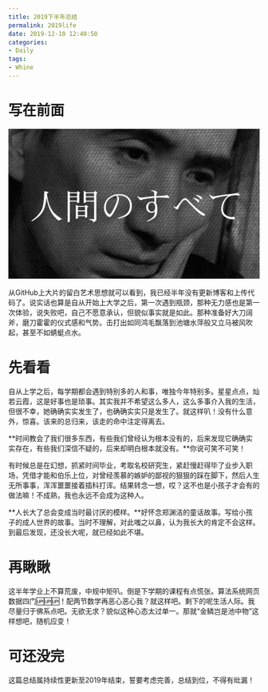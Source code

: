 ```yaml
---
title: 2019下半年总结
permalink: 2019life
date: 2019-12-10 12:40:50
categories:
- Daily
tags:
- Whine
---
```


# 写在前面

![](https://raw.githubusercontent.com/liutiantian233/Blog/master/201912/20191225.png)

从GitHub上大片的留白艺术思想就可以看到，我已经半年没有更新博客和上传代码了。说实话也算是自从开始上大学之后，第一次遇到瓶颈，那种无力感也是第一次体验，说失败吧，自己不愿意承认，但貌似事实就是如此。那种准备好大刀阔斧，磨刀霍霍的仪式感和气势。击打出如同鸿毛飘落到池塘水萍般又立马被风吹起，甚至不如蜻蜓点水。

<!-- more -->

# 先看看

自从上学之后，每学期都会遇到特别多的人和事，唯独今年特别多。星星点点，灿若云霞，这是好事也是琐事。其实我并不希望这么多人，这么多事介入我的生活，但很不幸，她确确实实发生了，也确确实实只是发生了。就这样叭！没有什么意外，惊喜。该来的总归来，该走的命中注定得离去。

**时间教会了我们很多东西，有些我们曾经认为根本没有的，后来发现它确确实实存在，有些我们深信不疑的，后来却明白根本就没有。**你说可笑不可笑！

有时候总是在幻想，抓紧时间毕业，考取名校研究生，紧赶慢赶得毕了业步入职场，凭借才能和伯乐上位，对曾经羡慕的嫉妒的鄙视的狠狠的踩在脚下，然后人生无所事事，浑浑噩噩接着插科打诨。结果转念一想，哎？这不也是小孩子才会有的做法嘛！不成熟，我也永远不会成为这种人。

**人长大了总会变成当时最讨厌的模样。**好怀念郑渊洁的童话故事。写给小孩子的成人世界的故事。当时不理解，对此嗤之以鼻，认为我长大的肯定不会这样。到最后发现，还没长大呢，就已经如此不堪。

# 再瞅瞅

这半年学业上不算荒废，中规中矩叭。倒是下学期的课程有点慌张。算法系统网页数据四门🆙🆙🆙！配两节数学再恶心恶心我？就这样吧。剩下的呢生活人际。我尽量归于佛系点吧。无欲无求？貌似这种心态太过单一。那就“金鳞岂是池中物”这样想吧，随机应变！

# 可还没完

这篇总结属持续性更新至2019年结束，誓要考虑完善，总结到位，不得有纰漏！